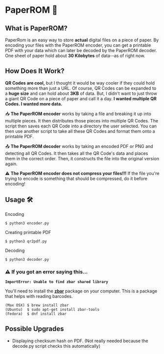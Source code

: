 
# PaperROM 📄

## What is PaperROM?
PaperRom is an easy way to store **actual** digital files on a piece of paper.
By encoding your files with the PaperROM encoder, you can get a printable PDF with your data which can later be decoded by the PaperROM decoder.
One sheet of paper hold about **30 Kilobytes** of data--as of right now.

## How Does It Work?
**QR Codes are cool,** but I thought it would be way cooler if they could hold something more than just a URL. Of course, QR Codes can be expanded to a **huge size** and can hold about **3KB** of data. But, I didn't want to just throw a giant QR Code on a piece of paper and call it a day. **I wanted multiple QR Codes. I wanted more data.**

📥 **The PaperROM encoder** works by taking a file and breaking it up into multiple pieces. It then distributes those pieces into multiple QR Codes. The script then saves each QR Code into a directory the user selected. You can then use another script to take all these QR Codes and format them onto a printable PDF.

📤 **The PaperROM decoder** works by taking an encoded PDF or PNG and detecting all QR Codes. It then takes all the QR Code's data and places them in the correct order. Then, it constructs the file into the original version again.

⚠️ **The PaperROM encoder does not compress your files!!!** If the file you're trying to encode is something that should be compressed, do it before encoding!

## Usage 🛠

Encoding

    $ python3 encoder.py

Creating printable PDF

	$ python3 qr2pdf.py

Decoding

    $ python3 decoder.py



### ⚠️ If you got an error saying this...
	
**`ImportError: Unable to find zbar shared library`**

You'll need to install the **[zbar](https://github.com/ZBar/ZBar)** package on your computer. This is a package that helps with reading barcodes.

	(Max OSX) $ brew install zbar
	(Ubuntu)  $ sudo apt-get install zbar-tools
	(Fedora)  $ dnf install zbar


## Possible Upgrades

 - Displaying checksum hash on PDF. (Not really needed because the decode.py script checks this automatically)
